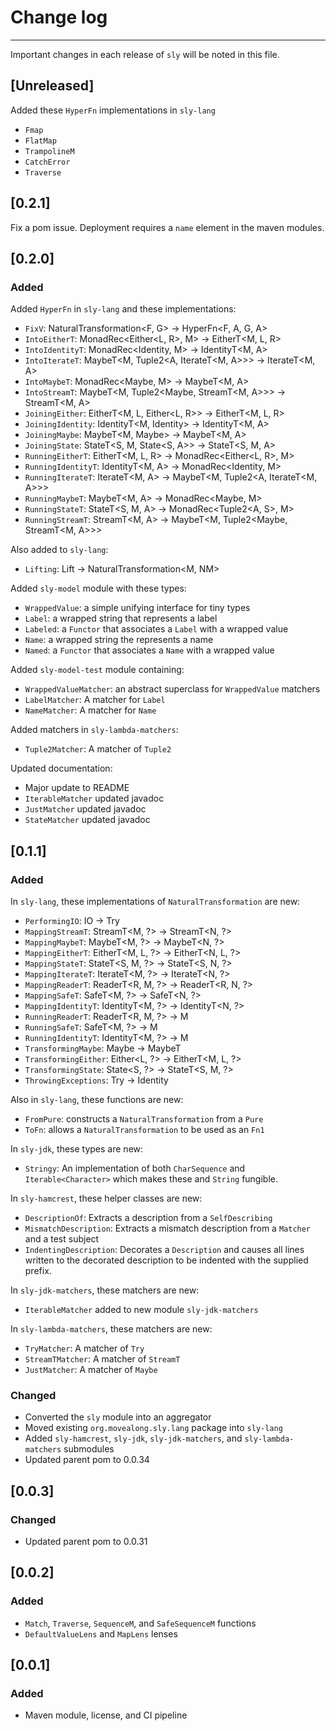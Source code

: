 # Change log

---
Important changes in each release of `sly` will be noted in this file.

## [Unreleased]

Added these `HyperFn` implementations in `sly-lang`

- `Fmap`
- `FlatMap`
- `TrampolineM`
- `CatchError`
- `Traverse`

## [0.2.1]

Fix a pom issue. Deployment requires a `name` element in the maven modules.

## [0.2.0]

### Added

Added `HyperFn` in `sly-lang` and these implementations:

- `FixV`: NaturalTransformation<F, G> -> HyperFn<F, A, G, A>
- `IntoEitherT`: MonadRec<Either<L, R>, M> -> EitherT<M, L, R>
- `IntoIdentityT`: MonadRec<Identity<A>, M> -> IdentityT<M, A>
- `IntoIterateT`: MaybeT<M, Tuple2<A, IterateT<M, A>>> -> IterateT<M, A>
- `IntoMaybeT`: MonadRec<Maybe<A>, M> -> MaybeT<M, A>
- `IntoStreamT`: MaybeT<M, Tuple2<Maybe<A>, StreamT<M, A>>> -> StreamT<M, A>
- `JoiningEither`: EitherT<M, L, Either<L, R>> -> EitherT<M, L, R>
- `JoiningIdentity`: IdentityT<M, Identity<A>> -> IdentityT<M, A>
- `JoiningMaybe`: MaybeT<M, Maybe<A>> -> MaybeT<M, A>
- `JoiningState`: StateT<S, M, State<S, A>> -> StateT<S, M, A>
- `RunningEitherT`: EitherT<M, L, R> -> MonadRec<Either<L, R>, M>
- `RunningIdentityT`: IdentityT<M, A> -> MonadRec<Identity<A>, M>
- `RunningIterateT`: IterateT<M, A> -> MaybeT<M, Tuple2<A, IterateT<M, A>>>
- `RunningMaybeT`: MaybeT<M, A> -> MonadRec<Maybe<A>, M>
- `RunningStateT`: StateT<S, M, A> -> MonadRec<Tuple2<A, S>, M>
- `RunningStreamT`: StreamT<M, A> -> MaybeT<M, Tuple2<Maybe<A>, StreamT<M, A>>>

Also added to `sly-lang`:

- `Lifting`: Lift<N> -> NaturalTransformation<M, NM>

Added `sly-model` module with these types:

- `WrappedValue`: a simple unifying interface for tiny types
- `Label`: a wrapped string that represents a label
- `Labeled`: a `Functor` that associates a `Label` with a wrapped value
- `Name`: a wrapped string the represents a name
- `Named`: a `Functor` that associates a `Name` with a wrapped value

Added `sly-model-test` module containing:

- `WrappedValueMatcher`: an abstract superclass for `WrappedValue` matchers
- `LabelMatcher`: A matcher for `Label`
- `NameMatcher`: A matcher for `Name`

Added matchers in `sly-lambda-matchers`:

- `Tuple2Matcher`: A matcher of `Tuple2`

Updated documentation:

- Major update to README
- `IterableMatcher` updated javadoc
- `JustMatcher` updated javadoc
- `StateMatcher` updated javadoc

## [0.1.1]

### Added

In `sly-lang`, these implementations of `NaturalTransformation` are new:

- `PerformingIO`: IO -> Try
- `MappingStreamT`: StreamT<M, ?> -> StreamT<N, ?>
- `MappingMaybeT`: MaybeT<M, ?> -> MaybeT<N, ?>
- `MappingEitherT`: EitherT<M, L, ?> -> EitherT<N, L, ?>
- `MappingStateT`: StateT<S, M, ?> -> StateT<S, N, ?>
- `MappingIterateT`: IterateT<M, ?> -> IterateT<N, ?>
- `MappingReaderT`: ReaderT<R, M, ?> -> ReaderT<R, N, ?>
- `MappingSafeT`: SafeT<M, ?> -> SafeT<N, ?>
- `MappingIdentityT`: IdentityT<M, ?> -> IdentityT<N, ?>
- `RunningReaderT`: ReaderT<R, M, ?> -> M
- `RunningSafeT`: SafeT<M, ?> -> M
- `RunningIdentityT`: IdentityT<M, ?> -> M
- `TransformingMaybe`: Maybe<?> -> MaybeT<M, ?>
- `TransformingEither`: Either<L, ?> -> EitherT<M, L, ?>
- `TransformingState`: State<S, ?> -> StateT<S, M, ?>
- `ThrowingExceptions`: Try -> Identity

Also in `sly-lang`, these functions are new:

- `FromPure`: constructs a `NaturalTransformation` from a `Pure`
- `ToFn`: allows a `NaturalTransformation` to be used as an `Fn1`

In `sly-jdk`, these types are new:

- `Stringy`: An implementation of both `CharSequence` and `Iterable<Character>` which makes these and `String` fungible.

In `sly-hamcrest`, these helper classes are new:

- `DescriptionOf`: Extracts a description from a `SelfDescribing`
- `MismatchDescription`: Extracts a mismatch description from a `Matcher` and a test subject
- `IndentingDescription`: Decorates a `Description` and causes all lines written to the decorated description to be
  indented with the supplied prefix.

In `sly-jdk-matchers`, these matchers are new:

- `IterableMatcher` added to new module `sly-jdk-matchers`

In `sly-lambda-matchers`, these matchers are new:

- `TryMatcher`: A matcher of `Try`
- `StreamTMatcher`: A matcher of `StreamT`
- `JustMatcher`: A matcher of `Maybe`

### Changed

- Converted the `sly` module into an aggregator
- Moved existing `org.movealong.sly.lang` package into `sly-lang`
- Added `sly-hamcrest`, `sly-jdk`, `sly-jdk-matchers`, and `sly-lambda-matchers` submodules
- Updated parent pom to 0.0.34

## [0.0.3]

### Changed

- Updated parent pom to 0.0.31

## [0.0.2]

### Added
- `Match`, `Traverse`, `SequenceM`, and `SafeSequenceM` functions
- `DefaultValueLens` and `MapLens` lenses

## [0.0.1]

### Added
- Maven module, license, and CI pipeline
